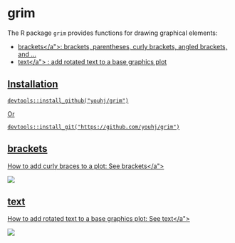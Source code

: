 # grim

The R package `grim` provides functions for drawing graphical elements:

- <a href="https://github.com/youhj/grim/wiki/brackets">brackets</a">: brackets, parentheses, curly brackets, angled brackets, and ...
- <a href="https://github.com/youhj/grim/wiki/text">text</a"> : add rotated text to a base graphics plot

## Installation

```{r}
devtools::install_github("youhj/grim")
```
Or
```{r}
devtools::install_git("https://github.com/youhj/grim")
```

## brackets

How to add curly braces to a plot: See <a href="https://github.com/youhj/grim/wiki/brackets">brackets</a">

<img src="https://github.com/youhj/grim/wiki/figure/brackets_example-1.png">

## text

How to add rotated text to a base graphics plot: See <a href="https://github.com/youhj/grim/wiki/text">text</a">

<img src="https://github.com/youhj/grim/wiki/figure/text_example-1.png">

